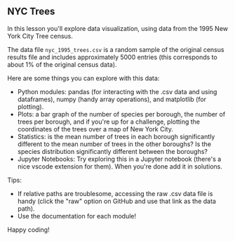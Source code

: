 ## NYC Trees
In this lesson you'll explore data visualization, using data from the 1995 New York City Tree census. 

The data file ```nyc_1995_trees.csv``` is a random sample of the original census results file and includes approximately 5000 entries (this corresponds to about 1% of the original census data). 

Here are some things you can explore with this data: 
* Python modules: pandas (for interacting with the .csv data and using dataframes), numpy (handy array operations), and matplotlib (for plotting).
* Plots: a bar graph of the number of species per borough, the number of trees per borough, and if you're up for a challenge, plotting the coordinates of the trees over a map of New York City. 
* Statistics: is the mean number of trees in each borough significantly different to the mean number of trees in the other boroughs? Is the species distribution significantly different between the boroughs? 
* Jupyter Notebooks: Try exploring this in a Jupyter notebook (there's a nice vscode extension for them). When you're done add it in solutions. 

Tips: 
* If relative paths are troublesome, accessing the raw .csv data file is handy (click the "raw" option on GitHub and use that link as the data path). 
* Use the documentation for each module!

Happy coding!
